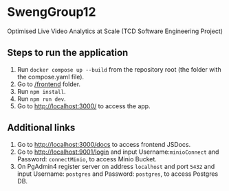 # SwengGroup12
Optimised Live Video Analytics at Scale (TCD Software Engineering Project)

## Steps to run the application
1. Run `docker compose up --build` from the repository root (the folder with the compose.yaml file).
2. Go to [/frontend](/frontend) folder.
3. Run `npm install`.
4. Run `npm run dev`.
5. Go to <http://localhost:3000/> to access the app.


## Additional links
1. Go to <http://localhost:3000/docs> to access frontend JSDocs.
2. Go to <http://localhost:9001/login> and input Username:`minioConnect` and Password: `connectMinio`, to access Minio Bucket.
3. On PgAdmin4 register server on address `localhost` and port `5432` and input Username: `postgres` and Password: `postgres`, to access Postgres DB.